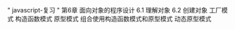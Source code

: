 " javascript-复习 "
第6章 面向对象的程序设计
    6.1 理解对象
    6.2 创建对象
        工厂模式
        构造函数模式
        原型模式
        组合使用构造函数模式和原型模式
        动态原型模式
